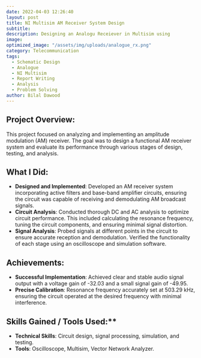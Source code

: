 ```yaml
---
date: 2022-04-03 12:26:40
layout: post
title: NI Multisim AM Receiver System Design
subtitle: 
description: Designing an Analogu Receiever in Multisim using 
image: 
optimized_image: "/assets/img/uploads/analogue_rx.png"
category: Telecommunication
tags:
  - Schematic Design
  - Analogue
  - NI Multisim
  - Report Writing
  - Analysis
  - Problem Solving
author: Bilal Dawood
---
```

## Project Overview:
This project focused on analyzing and implementing an amplitude modulation (AM) receiver. The goal was to design a functional AM receiver system and evaluate its performance through various stages of design, testing, and analysis.

## What I Did:
- **Designed and Implemented**: Developed an AM receiver system incorporating active filters and base-band amplifier circuits, ensuring the circuit was capable of receiving and demodulating AM broadcast signals.
- **Circuit Analysis**: Conducted thorough DC and AC analysis to optimize circuit performance. This included calculating the resonance frequency, tuning the circuit components, and ensuring minimal signal distortion.
- **Signal Analysis**: Probed signals at different points in the circuit to ensure accurate reception and demodulation. Verified the functionality of each stage using an oscilloscope and simulation software.

## Achievements:
- **Successful Implementation**: Achieved clear and stable audio signal output with a voltage gain of -32.03 and a small signal gain of -49.95.
- **Precise Calibration**: Resonance frequency accurately set at 503.29 kHz, ensuring the circuit operated at the desired frequency with minimal interference.

## Skills Gained / Tools Used:**
- **Technical Skills**: Circuit design, signal processing, simulation, and testing.
- **Tools**: Oscilloscope, Multisim, Vector Network Analyzer.
